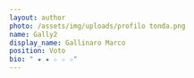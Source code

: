 ```yaml
---
layout: author
photo: /assets/img/uploads/profilo tonda.png
name: Gally2
display_name: Gallinaro Marco
position: Voto
bio: " ★ ★ ☆ ☆ ☆"
---
```

